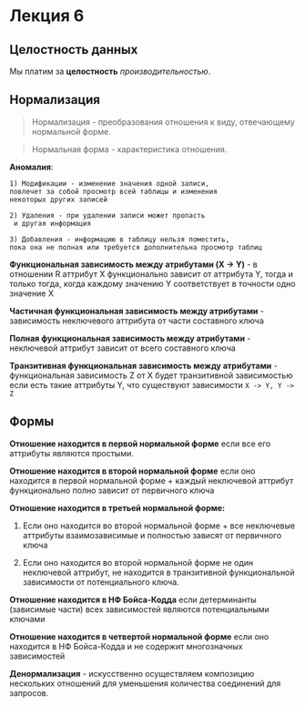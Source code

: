 # Лекция 6

## Целостность данных

Мы платим за **целостность** _производительностью_.

## Нормализация

> Нормализация - преобразования отношения к виду, отвечающему нормальной форме.

> Нормальная форма - характеристика отношения.

**Аномалия**:

    1) Модификации - изменение значения одной записи, 
    повлечет за собой просмотр всей таблицы и изменения
    некоторых других записей

    2) Удаления - при удалении записи может пропасть
     и другая информация

    3) Добавления - информацию в таблицу нельзя поместить,
    пока она не полная или требуется дополнительна просмотр таблиц

**Функциональная зависимость между атрибутами (X -> Y)** - в отношении R аттрибут X функционально зависит от аттрибута Y, тогда и только тогда, когда каждому значению Y соответствует в точности одно значение X

**Частичная функциональная зависимость между атрибутами** - зависимость неключевого аттрибута от части составного ключа

**Полная функциональная зависимость между атрибутами** - неключевой аттрибут зависит от всего составного ключа

**Транзитивная функциональная зависимость между атрибутами** - функциональная зависимость Z от X будет транзитивной зависимостью если есть такие аттрибуты Y, что существуют зависимости `X -> Y, Y -> Z`

## Формы

**Отношение находится в первой нормальной форме** если все его аттрибуты являются простыми.

**Отношение находится в второй нормальной форме** если оно находится в первой нормальной форме + каждый неключевой аттрибут функционально полно зависит от первичного ключа

**Отношение находится в третьей нормальной форме:**

1) Если оно находится во второй нормальной форме + все неключевые аттрибуты взаимозависимые и полностью зависят от первичного ключа

2) Если оно находится во второй нормальной форме не один неключевой аттрибут, не находится в транзитивной функциональной зависимости от потенциального ключа.

**Отношение находится в НФ Бойса-Кодда**  если детерминанты (зависимые части) всех зависимостей являются потенциальными ключами

**Отношение находится в четвертой нормальной форме** если оно находится в НФ Бойса-Кодда и не содержит многозначных зависимостей

**Денормализация** - искусственно осуществляем композицию нескольких отношений для уменьшения количества соединений для запросов.